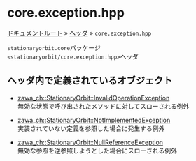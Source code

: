 # core.exception.hpp

[ドキュメントルート](../../index.md) » [ヘッダ](../index.md) » `core.exception.hpp`

`stationaryorbit.core`パッケージ  
`<stationaryorbit/core.exception.hpp>`ヘッダ  

## ヘッダ内で定義されているオブジェクト

- [zawa_ch::StationaryOrbit::InvalidOperationException](../../objects/core/invalidoperationexception.md)  
    無効な状態で呼び出されたメソッドに対してスローされる例外

- [zawa_ch::StationaryOrbit::NotImplementedException](../../objects/core/notimplementedexception.md)  
    実装されていない定義を参照した場合に発生する例外

- [zawa_ch::StationaryOrbit::NullReferenceException](../../objects/core/nullreferenceexception.md)  
    無効な参照を逆参照しようとした場合にスローされる例外
